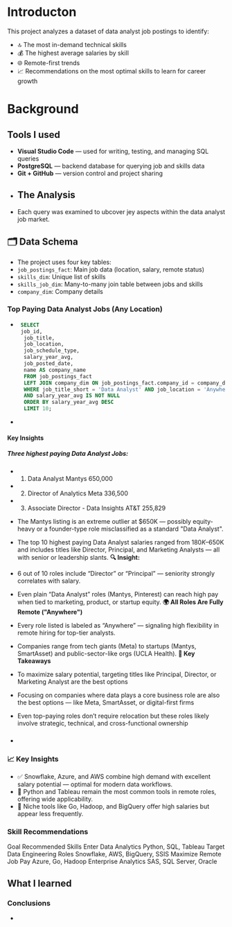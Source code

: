 # Introducton
This project analyzes a dataset of data analyst job postings to identify:
- 🔝 The most in-demand technical skills
- 💰 The highest average salaries by skill
- 🌐 Remote-first trends
- 📈 Recommendations on the most optimal skills to learn for career growth
# Background
## Tools I used
- **Visual Studio Code** — used for writing, testing, and managing SQL queries
- **PostgreSQL** — backend database for querying job and skills data
- **Git + GitHub** — version control and project sharing
-  ## The Analysis
-  Each query was examined to ubcover jey aspects within the data analyst job market.
## 🗂️ Data Schema
- The project uses four key tables:
- `job_postings_fact`: Main job data (location, salary, remote status)
- `skills_dim`: Unique list of skills
- `skills_job_dim`: Many-to-many join table between jobs and skills
- `company_dim`: Company details
  
 ### Top Paying Data Analyst Jobs (Any Location)
- ```sql
   SELECT 
   job_id,
    job_title,
    job_location,
    job_schedule_type,
    salary_year_avg,
    job_posted_date,
    name AS company_name
    FROM job_postings_fact
    LEFT JOIN company_dim ON job_postings_fact.company_id = company_dim.company_id
    WHERE job_title_short = 'Data Analyst' AND job_location = 'Anywhere'
    AND salary_year_avg IS NOT NULL
    ORDER BY salary_year_avg DESC
    LIMIT 10;
- ```sql
#### Key Insights
##### Three highest paying Data Analyst Jobs:
- 1. Data Analyst	Mantys	650,000
- 2. Director of Analytics	Meta	336,500
- 3. Associate Director - Data Insights	AT&T	255,829
- The Mantys listing is an extreme outlier at $650K — possibly equity-heavy or a founder-type role misclassified as a standard "Data Analyst".
- The top 10 highest paying Data Analyst salaries ranged from  $180K–$650K and includes titles like Director, Principal, and Marketing Analysts — all with senior or leadership slants.
**🔍 Insight:**
- 6 out of 10 roles include “Director” or “Principal” — seniority strongly correlates with salary.
- Even plain “Data Analyst” roles (Mantys, Pinterest) can reach high pay when tied to marketing, product, or startup equity.
 **🌍 All Roles Are Fully Remote ("Anywhere")**
- Every role listed is labeled as “Anywhere” — signaling high flexibility in remote hiring for top-tier analysts.
- Companies range from tech giants (Meta) to startups (Mantys, SmartAsset) and public-sector-like orgs (UCLA Health).
**📌 Key Takeaways**
- To maximize salary potential, targeting titles like Principal, Director, or Marketing Analyst are the best options
- Focusing on companies where data plays a core business role are also the best options — like Meta, SmartAsset, or digital-first firms
- Even top-paying roles don’t require relocation but these roles likely involve strategic, technical, and cross-functional ownership

- ### 
### 📈 Key Insights
- ✅ Snowflake, Azure, and AWS combine high demand with excellent salary potential — optimal for modern data workflows.
- 🧠 Python and Tableau remain the most common tools in remote roles, offering wide applicability.
- 💼 Niche tools like Go, Hadoop, and BigQuery offer high salaries but appear less frequently.

### Skill Recommendations
Goal	Recommended Skills
Enter Data Analytics	Python, SQL, Tableau
Target Data Engineering Roles	Snowflake, AWS, BigQuery, SSIS
Maximize Remote Job Pay	Azure, Go, Hadoop
Enterprise Analytics	SAS, SQL Server, Oracle
## What I learned
### Conclusions
- 
